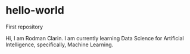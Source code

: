# hello-world
First repository

Hi, I am Rodman Clarin. I am currently learning Data Science for Artificial Intelligence, specifically, Machine Learning.

